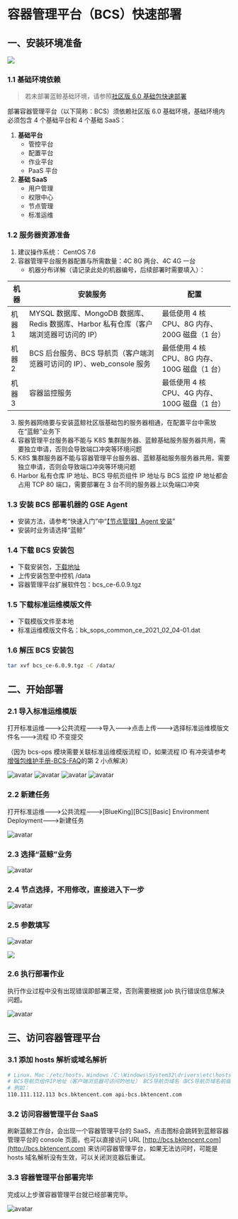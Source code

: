 # 容器管理平台（BCS）快速部署

## 一、安装环境准备

![](../../assets/bcs-start.png)

### 1.1 基础环境依赖

> 若未部署蓝鲸基础环境，请参照[社区版 6.0 基础包快速部署](../../基础包安装/多机部署/quick_install.md)

部署容器管理平台（以下简称：BCS）须依赖社区版 6.0 基础环境，基础环境内必须包含 4 个基础平台和 4 个基础 SaaS：

1. **基础平台**
   - 管控平台
   - 配置平台
   - 作业平台
   - PaaS 平台
2. **基础 SaaS**
   - 用户管理
   - 权限中心
   - 节点管理
   - 标准运维

### 1.2 服务器资源准备

1. 建议操作系统： CentOS 7.6
2. 容器管理平台服务器配置与所需数量：4C 8G 两台、4C 4G 一台
   - 机器分布详解（请记录此处的机器编号，后续部署时需要填入）：

| 机器 | 安装服务 | 配置 |
|--|--|--|
| 机器 1 | MYSQL 数据库、MongoDB 数据库、Redis 数据库、Harbor 私有仓库（客户端浏览器可访问的 IP）| 最低使用 4 核 CPU、8G 内存、200G 磁盘（1 台） |
| 机器 2 | BCS 后台服务、BCS 导航页（客户端浏览器可访问的 IP）、web_console 服务 | 最低使用 4 核 CPU、8G 内存、100G 磁盘（1 台） |
| 机器 3 | 容器监控服务 | 最低使用 4 核 CPU、4G 内存、100G 磁盘（1 台） |

3. 服务器网络要与安装蓝鲸社区版基础包的服务器相通，在配置平台中需放在“蓝鲸”业务下
4. 容器管理平台服务器不能与 K8S 集群服务器、蓝鲸基础服务服务器共用，需要独立申请，否则会导致端口冲突等环境问题
5. K8S 集群服务器不能与容器管理平台服务器、蓝鲸基础服务服务器共用，需要独立申请，否则会导致端口冲突等环境问题
6. Harbor 私有仓库 IP 地址、BCS 导航页组件 IP 地址与 BCS 监控 IP 地址都会占用 TCP 80 端口，需要部署在 3 台不同的服务器上以免端口冲突

### 1.3 安装 BCS 部署机器的 GSE Agent

- 安装方法，请参考“快速入门”中“[【节点管理】Agent 安装](../../../../节点管理/产品白皮书/QuickStart/DefaultAreaInstallAgent.md)”
- 安装时业务请选择“蓝鲸”

### 1.4 下载 BCS 安装包

- 下载安装包，[下载地址](https://bk.tencent.com/download_enhance/)
- 上传安装包至中控机 /data
- 容器管理平台扩展软件包：bcs_ce-6.0.9.tgz

### 1.5 下载标准运维模版文件

- 下载模版文件至本地
- 标准运维模版文件名：bk_sops_common_ce_2021_02_04-01.dat

### 1.6 解压 BCS 安装包

```bash
tar xvf bcs_ce-6.0.9.tgz -C /data/
```

## 二、开始部署

### 2.1 导入标准运维模版

打开标准运维--->公共流程--->导入--->点击上传--->选择标准运维模版文件名--->流程 ID 不变提交

（因为 bcs-ops 模块需要关联标准运维模版流程 ID，如果流程 ID 有冲突请参考[增强包维护手册-BCS-FAQ](../../维护手册/增强包/BCS/FAQ.md)的第 2 小点解决）

![avatar](../../assets/import_start.png)
![avatar](../../assets/upload_dat_file.png)
![avatar](../../assets/flow_id_commit.png)
![avatar](../../assets/import_done.png)

### 2.2 新建任务

打开标准运维--->公共流程--->[BlueKing][BCS][Basic] Environment Deployment--->新建任务

![avatar](../../assets/create_task.png)

### 2.3 选择“蓝鲸”业务

![avatar](../../assets/select_biz.png)

### 2.4 节点选择，不用修改，直接进入下一步

![avatar](../../assets/step_select.png)

### 2.5 参数填写

![avatar](../../assets/args_input.png)

![](../../assets/2020-11-18-16-42-52.png)

### 2.6 执行部署作业

执行作业过程中没有出现错误即部署正常，否则需要根据 job 执行错误信息解决问题。

![avatar](../../assets/exec_task.png)

## 三、访问容器管理平台
### 3.1 添加 hosts 解析或域名解析

```bash
# Linux、Mac：/etc/hosts，Windows：C:\Windows\System32\drivers\etc\hosts
# BCS导航页组件IP地址（客户端浏览器可访问的地址） BCS导航页域名（BCS导航页域名前缀.蓝鲸基础域名） BCS导航页API域名（api-BCS导航页域名前缀.蓝鲸基础域名）
# 例如：
110.111.112.113 bcs.bktencent.com api-bcs.bktencent.com
```
### 3.2 访问容器管理平台 SaaS

刷新蓝鲸工作台，会出现一个容器管理平台的 SaaS，点击图标会跳转到蓝鲸容器管理平台的 console 页面，也可以直接访问 URL [http://bcs.bktencent.com](http://bcs.bktencent.com) 来访问容器管理平台，如果无法访问时，可能是 hosts 域名解析没有生效，可以关闭浏览器后重试。

### 3.3 容器管理平台部署完毕

完成以上步骤容器管理平台就已经部署完毕。

![avatar](../../assets/bcs_home.png)

